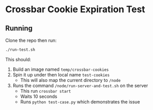 # Crossbar Cookie Expiration Test

## Running

Clone the repo then run:

```bash
./run-test.sh
```

This should:

1. Build an image named `temp/crossbar-cookies`
2. Spin it up under then local name `test-cookies`
   - This will also map the current directory to `/node`
3. Runs the command `/node/run-server-and-test.sh` on the server
   - This run `crossbar start`
   - Waits 10 seconds
   - Runs `python test-case.py` which demonstrates the issue


